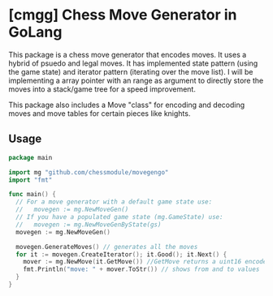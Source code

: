 # [cmgg] Chess Move Generator in GoLang #
This package is a chess move generator that encodes moves. It uses a hybrid of psuedo and legal moves. It has implemented state pattern (using the game state) and iterator pattern (iterating over the move list). I will be implementing a array pointer with an range as argument to directly store the moves into a stack/game tree for a speed improvement.

This package also includes a Move "class" for encoding and decoding moves and move tables for certain pieces like knights.

## Usage ##
```go
package main

import mg "github.com/chessmodule/movegengo"
import "fmt"

func main() {
  // For a move generator with a default game state use:
  //   movegen := mg.NewMoveGen()
  // If you have a populated game state (mg.GameState) use:
  //   movegen := mg.NewMoveGenByState(gs)
  movegen := mg.NewMoveGen()

  movegen.GenerateMoves() // generates all the moves
  for it := movegen.CreateIterator(); it.Good(); it.Next() {
    mover := mg.NewMove(it.GetMove()) //GetMove returns a uint16 encoded move
    fmt.Println("move: " + mover.ToStr()) // shows from and to values
  }
}
```
